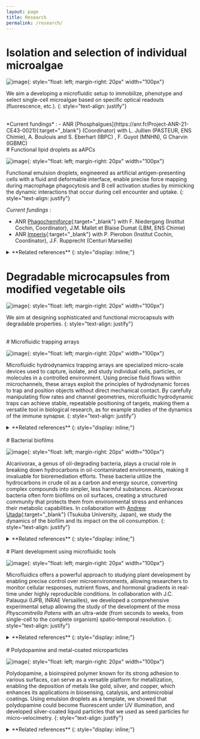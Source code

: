 ```yaml
---
layout: page
title: Research
permalink: /research/
---
```


# Isolation and selection of individual microalgae


![image](/assets/images/Chlamydomonas.png){: style="float: left; margin-right: 20px" width="100px"}

We aim a developing a microfluidic setup to immobilize, phenotype and select single-cell microalgae based on specific optical readouts (fluorescence, etc.).
{: style="text-align: justify"}

<br>
*Current fundings* : 
- ANR [Phosphalgues](https://anr.fr/Project-ANR-21-CE43-0021){:target="_blank"} (Coordinator) with L. Jullien (PASTEUR, ENS Chimie), A. Boulouis and S. Eberhart (IBPC) , F. Guyot (MNHN), G Charvin (IGBMC)


<br>
# Functional lipid droplets as aAPCs


![image](/assets/images/macrophage.jpg){: style="float: left; margin-right: 20px" width="100px"}

Functional emulsion droplets, engineered as artificial antigen-presenting cells with a fluid and deformable interface, enable precise force mapping during macrophage phagocytosis and B cell activation studies by mimicking the dynamic interactions that occur during cell encounter and uptake.
{: style="text-align: justify"}

*Current fundings* : 
- ANR [Phagochemiforce](https://anr.fr/Project-ANR-20-CE13-0017){:target="_blank"} with F. Niedergang (Institut Cochin, Coordinator), J.M. Mallet et Blaise Dumat (LBM, ENS Chimie)
- ANR [Imperis](https://anr.fr/Project-ANR-21-CE30-0062){:target="_blank"} with P. Pierobon (Institut Cochin, Coordinator), J.F. Rupprecht (Centuri Marseille)

<details>
<summary> **Related references**
{: style="display: inline;"}
</summary>
<br>{: style="display: inline;"}

[10] S. Michelis, C. Pompili, B. Dumat, F. Niedergang, J. Fattaccioli, J.-M. Mallet.
*FRET-sensing of receptor binding at the interface of targeted biomimetic microparticles functionalized with tunable fluorescent lipids* \
**ACS Applied Bio Materials** (2024) [URL](https://pubs.acs.org/doi/10.1021/acsami.3c15067){:target="_blank"}


[9] J. Pineau, L. Pinon, J. Fattaccioli\* , P. Pierobon\* (2023). Functionalized Lipid Droplets and Microfluidics Approach to Study Immune Cell Polarity In Vitro. In: Baldari, C.T., Dustin, M.L. (eds) **The Immune Synapse**. *Methods in Molecular Biology*, vol 2654. Humana, New York, NY. [DOI](https://doi.org/10.1007/978-1-0716-3135-5_22)

[8] L. Pinon , N. Ruyssen , J. Pineau , O. Mesdjian , D. Cuvelier , R. Allena , S. Asnacios , A. Asnacios , P. Pierobon\* , and J. Fattaccioli\*. *Phenotyping Polarization Dynamics Of Immune Cells Using A Lipid Droplet – Cell Pairing Microfluidic Platform*.  
**Cell Reports Methods** (2022) [DOI](https://doi.org/10.1016/j.crmeth.2022.100335)  

[7] J. Pineau, L. Pinon, O. Mesdjian, *J. Fattaccioli*, A.-M. Lennon-Duménil, P. Pierobon\* . *Microtubules restrict F-actin polymerization to the immune synapse via GEF-H1 to maintain polarity in lymphocytes*.  
**eLife** (2022) [[DOI]](https://elifesciences.org/articles/78330)  

[6] B. Dumat‡, L. Montel‡, P. Matton, L. Pinon, L. Cattiaux, J. Fattaccioli\*, J.M. Mallet\*. *Mannose-coated fluorescent emulsion droplets: specific biosensors for Mannose Receptor-induced phagocytosis.*  
**ACS Applied Bio Materials**., 2, 11, 5118-5126 (**2019**) [[doi](https://doi.org/10.1021/acsabm.9b00793)]  
‡: equal contribution to the work

[5] L. Montel, L. Pinon,  J. Fattaccioli\*.   
*A multiparametric, quantitative and high-throughput assay to determine the influence of target size on phagocytic uptake*.  
**Biophys. J.**, 117 (3) pp. 408-419 (**2019**) [[doi](https://doi.org/10.1016/j.bpj.2019.06.021)]  
Preprint available on BioRxiv (2019) [[Link to BioRXiv](https://doi.org/10.1101/482547)]

[4] L. Pinon, L. Montel, O. Mesdjian, M. Bernard, A. Michel, C. Ménager, J. Fattaccioli\*. *Kinetically-enhanced fabrication of homogeneous biomimetic and functional emulsion droplets.*  
**Langmuir,** 34 (50), pp 15319–15326  (**2018**) [[doi](http://dx.doi.org/10.1021/acs.langmuir.8b02721)][[url](https://pubs.acs.org/doi/full/10.1021/acs.langmuir.8b02721)]

[3] D. Molino, S. Quignard, C. Gruget, F. Pincet, Y. Chen, M. Piel, J. Fattaccioli\*.  
*On-chip quantitative measurement of mechanical stresses during cell migration with emulsion droplets.*  
**Scientific Reports** 6, 29113 (**2016**)[[pdf](http://www.nature.com/articles/srep29113.pdf)][[doi](http://dx.doi.org/10.1038/srep29113)].

[2] S. Quignard\*, G. Frébourg, Y. Chen, J. Fattaccioli*.  
*Nanometric emulsions encapsulating solid particles as alternative carriers for intracellular delivery.*  
**Nanomedicine**, 11 (16), 2059-2072 (**2016**) [[pdf](https://fattacciolilab.files.wordpress.com/2016/08/2016-nanometricemulsions.pdf)].

[1] K. Ben M’Barek, D. Molino, S. Quignard, Y. Chen, P. Chavrier and J. Fattaccioli\*  
*Phagocytosis of Immunoglobulin-Coated Emulsion Droplets*  
**Biomaterials** 51, 270-277  (**2015**). [[pdf](https://fattacciolilab.files.wordpress.com/2015/03/phagocytosisdroplets_versionfinale.pdf "Article Phagocytosis")][[doi](http://dx.doi.org/10.1016/j.biomaterials.2015.02.030)]
</details>

# Degradable microcapsules from modified vegetable oils

![image](/assets/images/AESO.png){: style="float: left; margin-right: 20px" width="100px"}

We aim at designing sophisticated and functional microcapsuls with degradable properties.
{: style="text-align: justify"}


<br>
# Microfluidic trapping arrays 

![image](/assets/images/MicrofluidicTrap.png){: style="float: left; margin-right: 20px" width="100px"}

Microfluidic hydrodynamics trapping arrays are specialized micro-scale devices used to capture, isolate, and study individual cells, particles, or molecules in a controlled environment. Using precise fluid flows within microchannels, these arrays exploit the principles of hydrodynamic forces to trap and position objects without direct mechanical contact. By carefully manipulating flow rates and channel geometries, microfluidic hydrodynamic traps can achieve stable, repeatable positioning of targets, making them a versatile tool in biological research, as for example studies of the dynamics of the immune synapse.
{: style="text-align: justify"}

<details>
<summary> **Related references**
{: style="display: inline;"}
</summary>
<br>{: style="display: inline;"}

[6] N. Ruyssen\*, G. Fina, R. Allena, M.C. Jullien, J. Fattaccioli. \
*Spanwise dispersion optimizes the efficiency of dense microfluidic trap arrays*  \
**Arxiv (2024)** [Link](https://arxiv.org/abs/2110.07412){:target="_blank"} \
Under review

[5] L. Pinon , N. Ruyssen , J. Pineau , O. Mesdjian , D. Cuvelier , R. Allena , S. Asnacios , A. Asnacios , P. Pierobon\* , and J. Fattaccioli\*. *Phenotyping Polarization Dynamics Of Immune Cells Using A Lipid Droplet – Cell Pairing Microfluidic Platform*.  
**Cell Reports Methods** (2022) [DOI](https://doi.org/10.1016/j.crmeth.2022.100335) (In press). 

[4] O. Mesdjian‡, N. Ruyssen‡, M.-C. Jullien, R. Allena, J. Fattaccioli\*. *Enhancing the capture efficiency and homogeneity of single-layer flow-through trapping microfluidic devices using oblique hydrodynamic streams*.  
**Microfluidics and Nanofluidics**,  25, 91 (**2021**) [[doi](https://doi.org/10.1007/s10404-021-02492-1)]  
Post-review preprint avaiable on the **ArXiv (2021)** [[url](https://arxiv.org/abs/2106.14512)]

[3] K. Sakai, F. Charlot, T. Le Saux, S. Bonhomme, F. Nogué, J.C. Palauqui\*, J. Fattaccioli\*.   
*Design of a microfluidic and microscopic toolbox for the ultra-wide spatio-temporal study of plant protoplast development and physiology.*  
**Plant Methods**, 15, n° 19 (**2019**) [[doi](https://doi.org/10.1186/s13007-019-0459-z)]  
Preprint available on BioRxiv [[Link to BioRXiv](https://doi.org/10.1101/482547)]  
Highlighted in the french magazine **La Recherche** (Nov. 2019) [[url](https://www.larecherche.fr/la-microfluidique-sint%C3%A9resse-aux-plantes)][[pdf](https://fattacciolilab.files.wordpress.com/2019/10/kaori-larecherche.pdf)]
</details>

<br>
# Bacterial biofilms


![image](/assets/images/SnakeBacteria.jpg){: style="float: left; margin-right: 20px" width="100px"}

Alcanivorax, a genus of oil-degrading bacteria, plays a crucial role in breaking down hydrocarbons in oil-contaminated environments, making it invaluable for bioremediation efforts. These bacteria utilize the hydrocarbons in crude oil as a carbon and energy source, converting complex compounds into simpler, less harmful substances. Alcanivorax bacteria often form biofilms on oil surfaces, creating a structured community that protects them from environmental stress and enhances their metabolic capabilities. In collaboration with [Andrew Utada](https://andrew-utada.com/){:target="_blank"} (Tsukuba University, Japan), we study the dynamics of the biofilm and its impact on the oil consumption.
{: style="text-align: justify"}

<details>
<summary> **Related references**
{: style="display: inline;"}
</summary>
<br>{: style="display: inline;"}

[2] M. Prasad, N. Obana, S.-Z. Lin, K. Sakai, C. Blanch-Mercader, J. Prost, N. Nomura, J.-F. Rupprecht\*, J. Fattaccioli\*, A. S. Utada\*  
*Alcanivorax borkumensis Biofilms Enhance Oil Degradation By Interfacial Tubulation  
**Science*** (Accepted), 2023  
**BioRxiv** (**2022**) 2022.08.06.503017; doi: https://doi.org/10.1101/2022.08.06.503017

[1] M. Prasad, N. Obana, K. Sakai, Y. Nakayama, S. Miyazaki, M. Toyofuku, J. Fattaccioli, N. Nomura, A.S. Utada\*  
*Point mutations lead to increased levels of c-di-GMP and phenotypic changes to colony biofilm morphology in Alcanivorax borkumensis SK2.*  
**Microbes and Environnements**. 34 (1) pp. 104-107 (**2019**) [[doi](https://doi.org/10.1264/jsme2.ME18151)][[pdf](https://www.jstage.jst.go.jp/article/jsme2/advpub/0/advpub_ME18151/_pdf/-char/en)]
<br>
<br>
</details>

<br>
# Plant development using microfluidic tools


![image](/assets/images/Physco.gif){: style="float: left; margin-right: 20px" width="100px"}

Microfluidics offers a powerful approach to studying plant development by enabling precise control over microenvironments, allowing researchers to monitor cellular responses, nutrient flows, and hormonal gradients in real-time under highly reproducible conditions. In collaboration with J.C. Palauqui (IJPB, INRAE Versailles), we developed a comprehensive experimental setup allowing the study of the development of the moss *Physcomitrella Patens* with an ultra-wide (from seconds to weeks, from single-cell to the complete organism) spatio-temporal resolution.
{: style="text-align: justify"}

<details>
<summary> **Related references**
{: style="display: inline;"}
</summary>
<br>{: style="display: inline;"}

[1] K. Sakai, F. Charlot, T. Le Saux, S. Bonhomme, F. Nogué, J.C. Palauqui\*, J. Fattaccioli\*.   
*Design of a microfluidic and microscopic toolbox for the ultra-wide spatio-temporal study of plant protoplast development and physiology.*  
**Plant Methods**, 15, n° 19 (**2019**) [[doi](https://doi.org/10.1186/s13007-019-0459-z)]  
Preprint available on BioRxiv [[Link to BioRXiv](https://doi.org/10.1101/482547)]  
Highlighted in the french magazine **La Recherche** (Nov. 2019) [[url](https://www.larecherche.fr/la-microfluidique-sint%C3%A9resse-aux-plantes)][[pdf](https://fattacciolilab.files.wordpress.com/2019/10/kaori-larecherche.pdf)]


</details>

<br>
# Polydopamine and metal-coated microparticles


![image](/assets/images/Polydopamine.png){: style="float: left; margin-right: 20px" width="100px"}

Polydopamine, a bioinspired polymer known for its strong adhesion to various surfaces, can serve as a versatile platform for metallization, enabling the deposition of metals like gold, silver, and copper, which enhances its applications in biosensing, catalysis, and antimicrobial coatings. Using emulsion droplets as a template, we showed that polydopamine could become fluorescent under UV illumination, and developed silver-coated liquid particles that we used as seed particles for micro-velocimetry.
{: style="text-align: justify"}

<details>
<summary> **Related references**
{: style="display: inline;"}
</summary>
<br>{: style="display: inline;"}


[3] O. Mesdjian, Y. Chen, J. Fattaccioli\*  
*Luminescent and Absorptive Metal-Coated Emulsions for Micro-Velocimetry*  
**Microelectronic Engineering** 158**,** 69-74 (**2016**). [[pdf](http://www.sciencedirect.com/science/article/pii/S016793171630140X)][[doi](http://dx.doi.org/10.1016/j.mee.2016.03.028)].

[2] S. Quignard, Y. Chen, M. d’Ischia and J. Fattaccioli\*  
*UV-induced fluorescence of polydopamine-coated emulsion droplets.*  
**ChemPlusChem** 79 (9),  1254-1257 (**2014**). [[pdf](https://fattacciolilab.files.wordpress.com/2014/11/2014-uvinducedfluorescence.pdf "UVInducedFluorescence")][[doi](http://dx.doi.org/10.1002/cplu.201402157)]  
Article highlighted in Wiley-VCH Hot Topics – Surfaces and Interfaces. [[link](http://www.wiley-vch.de/util/hottopics/interfaces/ "Wiley-VCH")]

[1] G.M. Nocera, K. Ben M’Barek, D.G. Bazzoli, G. Fraux, M. Bontems-Van Heijenoort, J. Chokki, S. Georgeault, Y. Chen, and J. Fattaccioli\*  
*Fluorescent microparticles fabrication through chemical coating of O/W emulsion droplets with a thin metallic film.*  
**RSC Advances** 4 (23), 11564 – 11568 (**2014**). [[pdf](https://fattacciolilab.files.wordpress.com/2008/11/2014-fluorescent-microparticles.pdf)][[doi](http://dx.doi.org/10.1039/C3RA47063F)]

</details>
